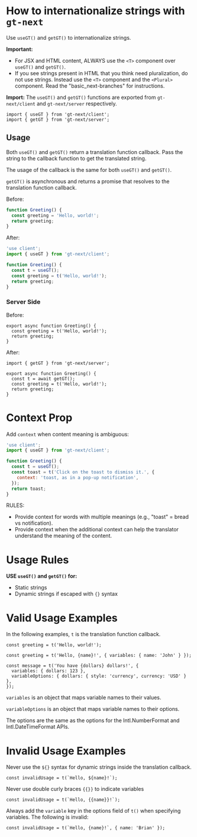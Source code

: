 # How to internationalize strings with `gt-next`

Use `useGT()` and `getGT()` to internationalize strings.

**Important:**

- For JSX and HTML content, ALWAYS use the `<T>` component over `useGT()` and `getGT()`.
- If you see strings present in HTML that you think need pluralization, do not use strings. Instead use the `<T>` component and the `<Plural>` component. Read the "basic_next-branches" for instructions.

**Import:** The `useGT()` and `getGT()` functions are exported from `gt-next/client` and `gt-next/server` respectively.

```tsx
import { useGT } from 'gt-next/client';
import { getGT } from 'gt-next/server';
```

## Usage

Both `useGT()` and `getGT()` return a translation function callback.
Pass the string to the callback function to get the translated string.

The usage of the callback is the same for both `useGT()` and `getGT()`.

`getGT()` is asynchronous and returns a promise that resolves to the translation function callback.

Before:

```jsx
function Greeting() {
  const greeting = 'Hello, world!';
  return greeting;
}
```

After:

```jsx
'use client';
import { useGT } from 'gt-next/client';

function Greeting() {
  const t = useGT();
  const greeting = t('Hello, world!');
  return greeting;
}
```

### Server Side

Before:

```tsx
export async function Greeting() {
  const greeting = t('Hello, world!');
  return greeting;
}
```

After:

```tsx
import { getGT } from 'gt-next/server';

export async function Greeting() {
  const t = await getGT();
  const greeting = t('Hello, world!');
  return greeting;
}
```

# Context Prop

Add `context` when content meaning is ambiguous:

```jsx
'use client';
import { useGT } from 'gt-next/client';

function Greeting() {
  const t = useGT();
  const toast = t('Click on the toast to dismiss it.', {
    context: 'toast, as in a pop-up notification',
  });
  return toast;
}
```

RULES:

- Provide context for words with multiple meanings (e.g., "toast" = bread vs notification).
- Provide context when the additional context can help the translator understand the meaning of the content.

# Usage Rules

**USE `useGT()` and `getGT()` for:**

- Static strings
- Dynamic strings if escaped with `{}` syntax

# Valid Usage Examples

In the following examples, `t` is the translation function callback.

```tsx
const greeting = t('Hello, world!');
```

```tsx
const greeting = t('Hello, {name}!', { variables: { name: 'John' } });
```

```tsx
const message = t('You have {dollars} dollars!', {
  variables: { dollars: 123 },
  variableOptions: { dollars: { style: 'currency', currency: 'USD' } },
});
```

`variables` is an object that maps variable names to their values.

`variableOptions` is an object that maps variable names to their options.

The options are the same as the options for the Intl.NumberFormat and Intl.DateTimeFormat APIs.

# Invalid Usage Examples

Never use the `${}` syntax for dynamic strings inside the translation callback.

```tsx
const invalidUsage = t(`Hello, ${name}!`);
```

Never use double curly braces `{{}}` to indicate variables

```tsx
const invalidUsage = t(`Hello, {{name}}!`);
```

Always add the `variable` key in the options field of `t()` when specifying variables. The following is invalid:

```tsx
const invalidUsage = t(`Hello, {name}!`, { name: 'Brian' });
```
